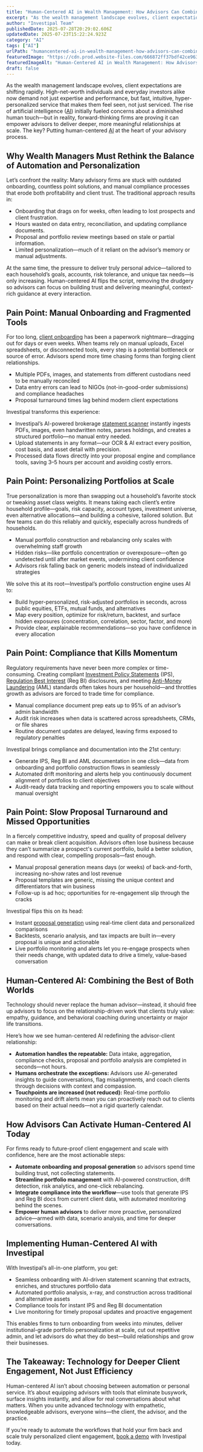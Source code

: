 ```yaml
---
title: "Human-Centered AI in Wealth Management: How Advisors Can Combine Automation with Personalized Client Engagement"
excerpt: "As the wealth management landscape evolves, client expectations are shifting rapidly. High-net-worth individuals and everyday investors alike now demand not just expertise and performance, but fast, intuitive,."
author: "Investipal Team"
publishedDate: 2025-07-28T20:29:02.606Z
updatedDate: 2025-07-23T15:22:24.923Z
category: "AI"
tags: ["AI"]
urlPath: "humancentered-ai-in-wealth-management-how-advisors-can-combine-automation-with-personalized-client-engagement"
featuredImage: "https://cdn.prod.website-files.com/666872ff37bdf42ce9637d77/6880fa05f7bc29445ed1e465_How%20Personalized%20Portfolio%20Construction%20Is%20Reshaping%20Wealth%20Management%20(12).png"
featuredImageAlt: "Human-Centered AI in Wealth Management: How Advisors Can Combine Automation with Personalized Client Engagement"
draft: false
---
```

<p id="">As the wealth management landscape evolves, client expectations are shifting rapidly. High-net-worth individuals and everyday investors alike now demand not just expertise and performance, but fast, intuitive, hyper-personalized service that makes them feel seen, not just serviced. The rise of artificial intelligence (<a href="/blog/ai">AI</a>) initially fueled concerns about a diminished human touch—but in reality, forward-thinking firms are proving it can empower advisors to deliver deeper, more meaningful relationships at scale. The key? Putting human-centered <a href="/blog/ai">AI</a> at the heart of your advisory process.</p><h2 id="">Why Wealth Managers Must Rethink the Balance of Automation and Personalization</h2><p id="">Let’s confront the reality: Many advisory firms are stuck with outdated onboarding, countless point solutions, and manual compliance processes that erode both profitability and client trust. The traditional approach results in:</p><ul id=""><li id="">Onboarding that drags on for weeks, often leading to lost prospects and client frustration.</li><li id="">Hours wasted on data entry, reconciliation, and updating compliance documents.</li><li id="">Proposal and portfolio review meetings based on stale or partial information.</li><li id="">Limited personalization—much of it reliant on the advisor’s memory or manual adjustments.</li></ul><p id="">At the same time, the pressure to deliver truly personal advice—tailored to each household’s goals, accounts, risk tolerance, and unique tax needs—is only increasing. Human-centered AI flips the script, removing the drudgery so advisors can focus on building trust and delivering meaningful, context-rich guidance at every interaction.</p><h2 id="">Pain Point: Manual Onboarding and Fragmented Tools</h2><p id="">For too long, <a href="/features/client-acquisition">client onboarding</a> has been a paperwork nightmare—dragging out for days or even weeks. When teams rely on manual uploads, Excel spreadsheets, or disconnected tools, every step is a potential bottleneck or source of error. Advisors spend more time chasing forms than forging client relationships.</p><ul id=""><li id="">Multiple PDFs, images, and statements from different custodians need to be manually reconciled</li><li id="">Data entry errors can lead to NIGOs (not-in-good-order submissions) and compliance headaches</li><li id="">Proposal turnaround times lag behind modern client expectations</li></ul><p id="">Investipal transforms this experience:</p><ul id=""><li id="">Investipal’s AI-powered brokerage <a href="/features/automated-statement-scanner">statement scanner</a> instantly ingests PDFs, images, even handwritten notes, parses holdings, and creates a structured portfolio—no manual entry needed.</li><li id="">Upload statements in any format—our OCR & AI extract every position, cost basis, and asset detail with precision.</li><li id="">Processed data flows directly into your proposal engine and compliance tools, saving 3–5 hours per account and avoiding costly errors.</li></ul><h2 id="">Pain Point: Personalizing Portfolios at Scale</h2><p id="">True personalization is more than swapping out a household’s favorite stock or tweaking asset class weights. It means taking each client’s entire household profile—goals, risk capacity, account types, investment universe, even alternative allocations—and building a cohesive, tailored solution. But few teams can do this reliably and quickly, especially across hundreds of households.</p><ul id=""><li id="">Manual portfolio construction and rebalancing only scales with overwhelming staff growth</li><li id="">Hidden risks—like portfolio concentration or overexposure—often go undetected until after market events, undermining client confidence</li><li id="">Advisors risk falling back on generic models instead of individualized strategies</li></ul><p id="">We solve this at its root—Investipal’s portfolio construction engine uses AI to:</p><ul id=""><li id="">Build hyper-personalized, risk-adjusted portfolios in seconds, across public equities, ETFs, mutual funds, and alternatives</li><li id="">Map every position, optimize for risk/return, backtest, and surface hidden exposures (concentration, correlation, sector, factor, and more)</li><li id="">Provide clear, explainable recommendations—so you have confidence in every allocation</li></ul><h2 id="">Pain Point: Compliance that Kills Momentum</h2><p id="">Regulatory requirements have never been more complex or time-consuming. Creating compliant <a href="/features/investment-policy-statements">Investment Policy Statements</a> (IPS), <a href="/features/regulation-best-interest-generator">Regulation Best Interest</a> (Reg BI) disclosures, and meeting <a href="/blog/automated-aml-checks-financial-advisors-can-use-to-streamline-onboarding-and-maintain-compliance">Anti-Money Laundering</a> (AML) standards often takes hours per household—and throttles growth as advisors are forced to trade time for compliance.</p><ul id=""><li id="">Manual compliance document prep eats up to 95% of an advisor’s admin bandwidth</li><li id="">Audit risk increases when data is scattered across spreadsheets, CRMs, or file shares</li><li id="">Routine document updates are delayed, leaving firms exposed to regulatory penalties</li></ul><p id="">Investipal brings compliance and documentation into the 21st century:</p><ul id=""><li id="">Generate IPS, Reg BI and AML documentation in one click—data from onboarding and portfolio construction flows in seamlessly</li><li id="">Automated drift monitoring and alerts help you continuously document alignment of portfolios to client objectives</li><li id="">Audit-ready data tracking and reporting empowers you to scale without manual oversight</li></ul><h2 id="">Pain Point: Slow Proposal Turnaround and Missed Opportunities</h2><p id="">In a fiercely competitive industry, speed and quality of proposal delivery can make or break client acquisition. Advisors often lose business because they can’t summarize a prospect's current portfolio, build a better solution, and respond with clear, compelling proposals—fast enough.</p><ul id=""><li id="">Manual proposal generation means days (or weeks) of back-and-forth, increasing no-show rates and lost revenue</li><li id="">Proposal templates are generic, missing the unique context and differentiators that win business</li><li id="">Follow-up is ad hoc; opportunities for re-engagement slip through the cracks</li></ul><p id="">Investipal flips this on its head:</p><ul id=""><li id="">Instant <a href="/blog/how-to-create-professional-investment-proposals-in-under-10-minutes">proposal generation</a> using real-time client data and personalized comparisons</li><li id="">Backtests, scenario analysis, and tax impacts are built in—every proposal is unique and actionable</li><li id="">Live portfolio monitoring and alerts let you re-engage prospects when their needs change, with updated data to drive a timely, value-based conversation</li></ul><h2 id="">Human-Centered AI: Combining the Best of Both Worlds</h2><p id="">Technology should never replace the human advisor—instead, it should free up advisors to focus on the relationship-driven work that clients truly value: empathy, guidance, and behavioral coaching during uncertainty or major life transitions.</p><p id="">Here’s how we see human-centered AI redefining the advisor-client relationship:</p><ul id=""><li id=""><strong id="">Automation handles the repeatable:</strong> Data intake, aggregation, compliance checks, proposal and portfolio analysis are completed in seconds—not hours.</li><li id=""><strong id="">Humans orchestrate the exceptions:</strong> Advisors use AI-generated insights to guide conversations, flag misalignments, and coach clients through decisions with context and compassion.</li><li id=""><strong id="">Touchpoints are increased (not reduced):</strong> Real-time portfolio monitoring and drift alerts mean you can proactively reach out to clients based on their actual needs—not a rigid quarterly calendar.</li></ul><h2 id="">How Advisors Can Activate Human-Centered AI Today</h2><p id="">For firms ready to future-proof client engagement and scale with confidence, here are the most actionable steps:</p><ul id=""><li id=""><strong id="">Automate onboarding and proposal generation</strong> so advisors spend time building trust, not collecting statements.</li><li id=""><strong id="">Streamline portfolio management</strong> with AI-powered construction, drift detection, risk analytics, and one-click rebalancing.</li><li id=""><strong id="">Integrate compliance into the workflow</strong>—use tools that generate IPS and Reg BI docs from current client data, with automated monitoring behind the scenes.</li><li id=""><strong id="">Empower human advisors</strong> to deliver more proactive, personalized advice—armed with data, scenario analysis, and time for deeper conversations.</li></ul><h2 id="">Implementing Human-Centered AI with Investipal</h2><p id="">With Investipal’s all-in-one platform, you get:</p><ul id=""><li id="">Seamless onboarding with AI-driven statement scanning that extracts, enriches, and structures portfolio data</li><li id="">Automated portfolio analysis, x-ray, and construction across traditional and alternative assets</li><li id="">Compliance tools for instant IPS and Reg BI documentation</li><li id="">Live monitoring for timely proposal updates and proactive engagement</li></ul><p id="">This enables firms to turn onboarding from weeks into minutes, deliver institutional-grade portfolio personalization at scale, cut out repetitive admin, and let advisors do what they do best—build relationships and grow their businesses.</p><h2 id="">The Takeaway: Technology for Deeper Client Engagement, Not Just Efficiency</h2><p id="">Human-centered AI isn’t about choosing between automation or personal service. It’s about equipping advisors with tools that eliminate busywork, surface insights instantly, and allow for real conversations about what matters. When you unite advanced technology with empathetic, knowledgeable advisors, everyone wins—the client, the advisor, and the practice.</p><p id="">If you’re ready to automate the workflows that hold your firm back and scale truly personalized client engagement, <a href="/book-a-demo">book a demo</a> with Investipal today.</p>